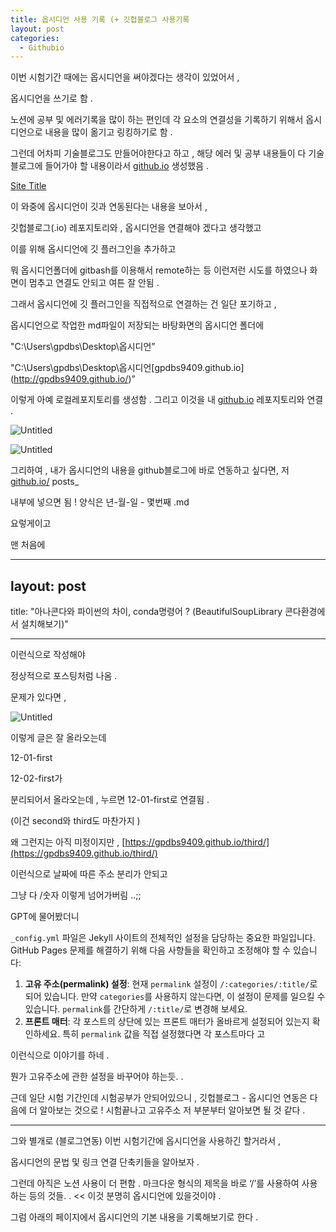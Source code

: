 ```yaml
---
title: 옵시디언 사용 기록 (+ 깃헙블로그 사용기록
layout: post
categories:
  - Githubio
---
```



이번 시험기간 때에는 옵시디언을 써야겠다는 생각이 있었어서 ,

옵시디언을 쓰기로 함 .

노션에 공부 및 에러기록을 많이 하는 편인데 각 요소의 연결성을 기록하기 위해서 옵시디언으로 내용을 많이 옮기고 링킹하기로 함 .

그런데 어차피 기술블로그도 만들어야한다고 하고 , 해당 에러 및 공부 내용들이 다 기술블로그에 들어가야 할 내용이라서 [github.io](http://github.io) 생성했음 .

[Site Title](https://gpdbs9409.github.io/)

이 와중에 옵시디언이 깃과 연동된다는 내용을 보아서 ,

깃헙블로그(.io) 레포지토리와 , 옵시디언을 연결해야 겠다고 생각했고

이를 위해 옵시디언에 깃 플러그인을 추가하고

뭐 옵시디언폴더에 gitbash를 이용해서 remote하는 등 이런저런 시도를 하였으나 화면이 멈추고 연결도 안되고 여튼 잘 안됨 .

그래서 옵시디언에 깃 플러그인을 직접적으로 연결하는 건 일단 포기하고 ,

옵시디언으로 작업한 md파일이 저장되는 바탕화면의 옵시디언 폴더에

"C:\Users\gpdbs\Desktop\옵시디언”

"C:\Users\gpdbs\Desktop\옵시디언\[gpdbs9409.github.io](http://gpdbs9409.github.io/)”

이렇게 아예 로컬레포지토리를 생성함 . 그리고 이것을 내 [github.io](http://github.io) 레포지토리와 연결 .

![Untitled](https://prod-files-secure.s3.us-west-2.amazonaws.com/0e7f4023-e47e-42c0-80f4-e7f24084314a/d6f3cbe3-0c71-4fa3-87ca-9714041a9c22/Untitled.png)

![Untitled](https://prod-files-secure.s3.us-west-2.amazonaws.com/0e7f4023-e47e-42c0-80f4-e7f24084314a/09637055-27a8-48e7-a5ad-b5ff6029b3c9/Untitled.png)

그리하여 , 내가 옵시디언의 내용을 github블로그에 바로 연동하고 싶다면, 저 [github.io/](http://github.io/) posts_

내부에 넣으면 됨 ! 양식은 년-월-일 - 몇번째 .md

요렇게이고

맨 처음에

---

## layout: post

title: "아나콘다와 파이썬의 차이, conda명령어 ? (BeautifulSoupLibrary 콘다환경에서 설치해보기)"

---

이런식으로 작성해야

정상적으로 포스팅처럼 나옴 .

문제가 있다면 ,

![Untitled](https://prod-files-secure.s3.us-west-2.amazonaws.com/0e7f4023-e47e-42c0-80f4-e7f24084314a/5a00ef0f-314d-46cf-9a69-7d01932ff4c4/Untitled.png)

이렇게 글은 잘 올라오는데

12-01-first

12-02-first가

분리되어서 올라오는데 , 누르면 12-01-first로 연결됨 .

(이건 second와 third도 마찬가지 )

왜 그런지는 아직 미정이지만 , [https://gpdbs9409.github.io/third/](https://gpdbs9409.github.io/third/)

이런식으로 날짜에 따른 주소 분리가 안되고

그냥 다 /숫자 이렇게 넘어가버림 ..;;

GPT에 물어봤더니

`_config.yml` 파일은 Jekyll 사이트의 전체적인 설정을 담당하는 중요한 파일입니다. GitHub Pages 문제를 해결하기 위해 다음 사항들을 확인하고 조정해야 할 수 있습니다:

1. **고유 주소(permalink) 설정**: 현재 `permalink` 설정이 `/:categories/:title/`로 되어 있습니다. 만약 `categories`를 사용하지 않는다면, 이 설정이 문제를 일으킬 수 있습니다. `permalink`를 간단하게 `/:title/`로 변경해 보세요.
2. **프론트 매터**: 각 포스트의 상단에 있는 프론트 매터가 올바르게 설정되어 있는지 확인하세요. 특히 `permalink` 값을 직접 설정했다면 각 포스트마다 고

이런식으로 이야기를 하네 .

뭔가 고유주소에 관한 설정을 바꾸어야 하는듯. .

근데 일단 시험 기간인데 시험공부가 안되어있으니 , 깃헙블로그 - 옵시디언 연동은 다음에 더 알아보는 것으로 ! 시험끝나고 고유주소 저 부분부터 알아보면 될 것 같다 .

---

그와 별개로 (블로그연동) 이번 시험기간에 옵시디언을 사용하긴 할거라서 ,

옵시디언의 문법 및 링크 연결 단축키들을 알아보자 .

그런데 아직은 노션 사용이 더 편함 . 마크다운 형식의 제목을 바로 ‘/’를 사용하여 사용하는 등의 것들. . << 이것 분명히 옵시디언에 있을것이야 .

그럼 아래의 페이지에서 옵시디언의 기본 내용을 기록해보기로 한다 .